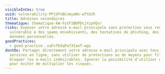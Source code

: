 ```yaml
---
visibleInCms: true
uuid: vulnerability-PPjUfvBLnmyaNx-wTtUJh
title: Adresses secondaires
thematique: thematique-kW-FytF1BDPDcjYzpVQvr
risks: Exposer votre adresse e-mail principale sans protection vous rend
  vulnérable à des spams envahissants, des tentatives de phishing, des fuites de
  données personnelles.
goodPractices:
  - good-practice-_vaFvfkXqPaf3IaoT-wgs
dontDo: Partager directement votre adresse e-mail principale avec tous les
  services en ligne, sans utiliser de protections ou de moyens pour filtrer ou
  bloquer les e-mails indésirables. Ignorer la possibilité d'utiliser des alias
  pour éviter de multiplier les risques.
---
```

